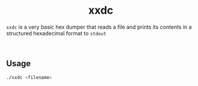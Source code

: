 <div align="center">

  # xxdc
  
</div>


`xxdc` is a very basic hex dumper that reads a file and prints its contents in 
a structured hexadecimal format to `stdout`

<br/>

## Usage

```bash
./xxdc <filename>
```
